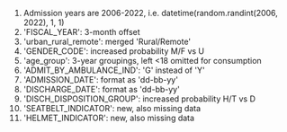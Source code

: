 1) Admission years are 2006-2022, i.e. datetime(random.randint(2006, 2022), 1, 1)
2) 'FISCAL_YEAR': 3-month offset
3) 'urban_rural_remote': merged 'Rural/Remote'
4) 'GENDER_CODE': increased probability M/F vs U
5) 'age_group': 3-year groupings, left <18 omitted for consumption
6) 'ADMIT_BY_AMBULANCE_IND': 'G' instead of 'Y'
7) 'ADMISSION_DATE': format as 'dd-bb-yy'
8) 'DISCHARGE_DATE': format as 'dd-bb-yy'
9) 'DISCH_DISPOSITION_GROUP': increased probability H/T vs D
10) 'SEATBELT_INDICATOR': new, also missing data
11) 'HELMET_INDICATOR': new, also missing data
